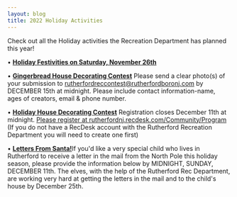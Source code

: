 ```yaml
---
layout: blog
title: 2022 Holiday Activities 
---
```


Check out all the Holiday activities the Recreation Department has planned this year!

• [**Holiday Festivities on Saturday, November 26th**](https://storage.googleapis.com/static.rutherford-nj.com/events/2022_HolidayFloat_TreeLighting_Wonderland_1.pdf)

• [**Gingerbread House Decorating Contest**](https://storage.googleapis.com/static.rutherford-nj.com/recreation/contests/2022_Gingerbread_Contest.pdf) Please send a clear photo(s) of your submission to rutherfordreccontest@rutherfordboronj.com by DECEMBER 15th at midnight. Please include contact information-name, ages of creators, email & phone number.

• [**Holiday House Decorating Contest**](https://storage.googleapis.com/static.rutherford-nj.com/recreation/contests/2022_HolidayHouseDecorating_Contest.pdf) Registration closes December 11th at midnight. [Please register at rutherfordnj.recdesk.com/Community/Program](https://rutherfordnj.recdesk.com/Community/Program/Detail?programId=419)
(If you do not have a RecDesk account with the Rutherford Recreation Department you will need to create one first)

• [**Letters From Santa!**](https://docs.google.com/forms/d/1sTh0-lGJ8Ejidepzaw_b2ED-7QUTZtJch_Ho255ZiPo/viewform?pli=1&pli=1&edit_requested=true)If you'd like a very special child who lives in Rutherford to receive a letter in the mail from the North Pole this holiday season, please provide the information below by MIDNIGHT, SUNDAY, DECEMBER 11th. The elves, with the help of the Rutherford Rec Department, are working very hard at getting the letters in the mail and to the child's house by December 25th.

